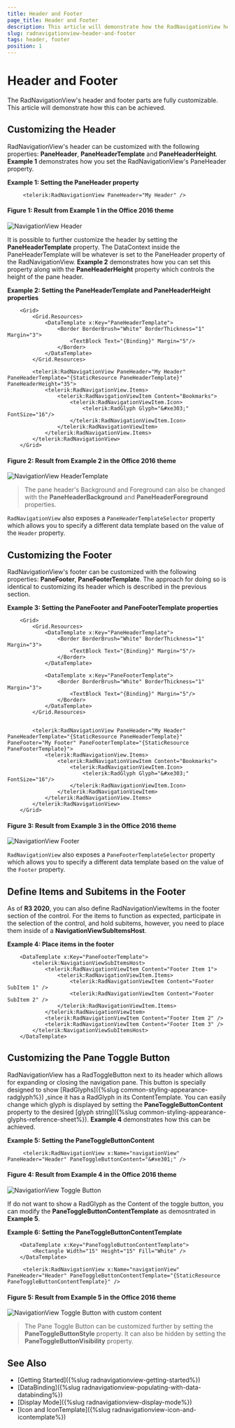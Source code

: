 ```yaml
---
title: Header and Footer
page_title: Header and Footer
description: This article will demonstrate how the RadNavigationView header and footer can be customized.
slug: radnavigationview-header-and-footer
tags: header, footer
position: 1
---
```


# Header and Footer

The RadNavigationView's header and footer parts are fully customizable. This article will demonstrate how this can be achieved.

## Customizing the Header

RadNavigationView's header can be customized with the following properties: __PaneHeader__, __PaneHeaderTemplate__ and __PaneHeaderHeight__. __Example 1__ demonstrates how you set the RadNavigationView's PaneHeader property.

__Example 1: Setting the PaneHeader property__
```XAML
     <telerik:RadNavigationView PaneHeader="My Header" />
```

#### __Figure 1: Result from Example 1 in the Office 2016 theme__
![NavigationView Header](images/NavigationView_Header.png)

It is possible to further customize the header by setting the __PaneHeaderTemplate__ property. The DataContext inside the PaneHeaderTemplate will be whatever is set to the PaneHeader property of the RadNavigationView. __Example 2__ demonstrates how you can set this property along with the __PaneHeaderHeight__ property which controls the height of the pane header.

__Example 2: Setting the PaneHeaderTemplate and PaneHeaderHeight properties__
```XAML
    <Grid>
        <Grid.Resources>
            <DataTemplate x:Key="PaneHeaderTemplate">
                <Border BorderBrush="White" BorderThickness="1" Margin="3">
                    <TextBlock Text="{Binding}" Margin="5"/>
                </Border>
            </DataTemplate>
        </Grid.Resources>

        <telerik:RadNavigationView PaneHeader="My Header" PaneHeaderTemplate="{StaticResource PaneHeaderTemplate}" PaneHeaderHeight="35">
            <telerik:RadNavigationView.Items>
                <telerik:RadNavigationViewItem Content="Bookmarks">
                    <telerik:RadNavigationViewItem.Icon>
                        <telerik:RadGlyph Glyph="&#xe303;" FontSize="16"/>
                    </telerik:RadNavigationViewItem.Icon>
                </telerik:RadNavigationViewItem>
            </telerik:RadNavigationView.Items>
        </telerik:RadNavigationView>
    </Grid>
```

#### __Figure 2: Result from Example 2 in the Office 2016 theme__
![NavigationView HeaderTemplate](images/NavigationView_HeaderTemplate.png)

> The pane header's Background and Foreground can also be changed with the __PaneHeaderBackground__ and __PaneHeaderForeground__ properties.

`RadNavigationView` also exposes a `PaneHeaderTemplateSelector` property which allows you to specify a different data template based on the value of the `Header` property.

## Customizing the Footer

RadNavigationView's footer can be customized with the following properties: __PaneFooter__, __PaneFooterTemplate__. The approach for doing so is identical to customizing its header which is described in the previous section.

__Example 3: Setting the PaneFooter and PaneFooterTemplate properties__
```XAML
    <Grid>  
        <Grid.Resources>
            <DataTemplate x:Key="PaneHeaderTemplate">
                <Border BorderBrush="White" BorderThickness="1" Margin="3">
                    <TextBlock Text="{Binding}" Margin="5"/>
                </Border>
            </DataTemplate>

            <DataTemplate x:Key="PaneFooterTemplate">
                <Border BorderBrush="White" BorderThickness="1" Margin="3">
                    <TextBlock Text="{Binding}" Margin="5"/>
                </Border>
            </DataTemplate>
        </Grid.Resources>
    

        <telerik:RadNavigationView PaneHeader="My Header" PaneHeaderTemplate="{StaticResource PaneHeaderTemplate}" PaneFooter="My Footer" PaneFooterTemplate="{StaticResource PaneFooterTemplate}">
            <telerik:RadNavigationView.Items>
                <telerik:RadNavigationViewItem Content="Bookmarks">
                    <telerik:RadNavigationViewItem.Icon>
                        <telerik:RadGlyph Glyph="&#xe303;" FontSize="16"/>
                    </telerik:RadNavigationViewItem.Icon>
                </telerik:RadNavigationViewItem>
            </telerik:RadNavigationView.Items>
        </telerik:RadNavigationView>
    </Grid>
```

#### __Figure 3: Result from Example 3 in the Office 2016 theme__
![NavigationView Footer](images/NavigationView_Footer_FooterTemplate.png)

`RadNavigationView` also exposes a `PaneFooterTemplateSelector` property which allows you to specify a different data template based on the value of the `Footer` property.

## Define Items and Subitems in the Footer

As of **R3 2020**, you can also define RadNavigationViewItems in the footer section of the control. For the items to function as expected, participate in the selection of the control, and hold subitems, however, you need to place them inside of a **NavigationViewSubItemsHost**.

__Example 4: Place items in the footer__
```XAML
    <DataTemplate x:Key="PaneFooterTemplate">
        <telerik:NavigationViewSubItemsHost>
            <telerik:RadNavigationViewItem Content="Footer Item 1">
                <telerik:RadNavigationViewItem.Items>
                    <telerik:RadNavigationViewItem Content="Footer SubItem 1" />
                    <telerik:RadNavigationViewItem Content="Footer SubItem 2" />
                </telerik:RadNavigationViewItem.Items>
            </telerik:RadNavigationViewItem>
            <telerik:RadNavigationViewItem Content="Footer Item 2" />
            <telerik:RadNavigationViewItem Content="Footer Item 3" />
        </telerik:NavigationViewSubItemsHost>
    </DataTemplate>
```

## Customizing the Pane Toggle Button

RadNavigationView has a RadToggleButton next to its header which allows for expanding or closing the navigation pane. This button is specially designed to show [RadGlyphs]({%slug common-styling-appearance-radglyph%}) ,since it has a RadGlyph in its ContentTemplate. You can easily change which glyph is displayed by setting the __PaneToggleButtonContent__ property to the desired [glyph string]({%slug common-styling-appearance-glyphs-reference-sheet%}). __Example 4__ demonstrates how this can be achieved.

__Example 5: Setting the PaneToggleButtonContent__
```XAML
     <telerik:RadNavigationView x:Name="navigationView" PaneHeader="Header" PaneToggleButtonContent="&#xe301;" />
```

#### __Figure 4: Result from Example 4 in the Office 2016 theme__
![NavigationView Toggle Button](images/NavigationView_PaneToggleButtonContent.png)

If do not want to show a RadGlyph as the Content of the toggle button, you can modify the __PaneToggleButtonContentTemplate__ as demosntrated in __Example 5__.

__Example 6: Setting the PaneToggleButtonContentTemplate__
```XAML
    <DataTemplate x:Key="PaneToggleButtonContentTemplate">
        <Rectangle Width="15" Height="15" Fill="White" />
    </DataTemplate>

     <telerik:RadNavigationView x:Name="navigationView" PaneHeader="Header" PaneToggleButtonContentTemplate="{StaticResource PaneToggleButtonContentTemplate}" />
```

#### __Figure 5: Result from Example 5 in the Office 2016 theme__
![NavigationView Toggle Button with custom content](images/NavigationView_PaneToggleButtonContentTemplate.png)

>The Pane Toggle Button can be customized further by setting the __PaneToggleButtonStyle__ property. It can also be hidden by setting the __PaneToggleButtonVisibility__ property.

## See Also

* [Getting Started]({%slug radnavigationview-getting-started%})
* [DataBinding]({%slug radnavigationview-populating-with-data-databinding%})
* [Display Mode]({%slug radnavigationview-display-mode%})
* [Icon and IconTemplate]({%slug radnavigationview-icon-and-icontemplate%})